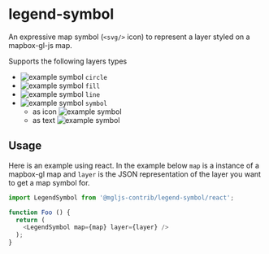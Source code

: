 # legend-symbol
An expressive map symbol (`<svg/>` icon) to represent a layer styled on a mapbox-gl-js map.

Supports the following layers types

 - ![example symbol](ms_circle) `circle`
 - ![example symbol](ms_fill) `fill`
 - ![example symbol](ms_line) `line`
 - ![example symbol](ms_symbol) `symbol`
   - as icon ![example symbol](ms_icon)
   - as text ![example symbol](ms_icon)


## Usage
Here is an example using react. In the example below `map` is a instance of a mapbox-gl map and `layer` is the JSON representation of the layer you want to get a map symbol for.

```javascript
import LegendSymbol from '@mgljs-contrib/legend-symbol/react';

function Foo () {
  return (
    <LegendSymbol map={map} layer={layer} />
  );
}
```
